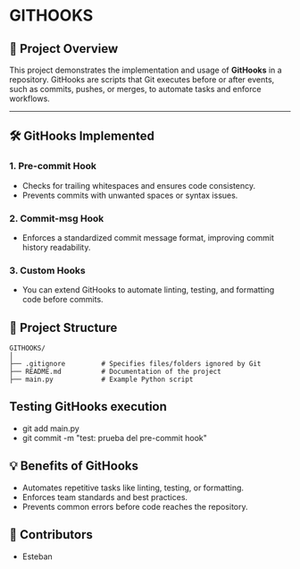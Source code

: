 # GITHOOKS

## 🚀 Project Overview
This project demonstrates the implementation and usage of **GitHooks** in a repository. GitHooks are scripts that Git executes before or after events, such as commits, pushes, or merges, to automate tasks and enforce workflows.

---

## 🛠️ **GitHooks Implemented**

### 1. **Pre-commit Hook**
- Checks for trailing whitespaces and ensures code consistency.
- Prevents commits with unwanted spaces or syntax issues.

### 2. **Commit-msg Hook**
- Enforces a standardized commit message format, improving commit history readability.

### 3. **Custom Hooks**
- You can extend GitHooks to automate linting, testing, and formatting code before commits.

## 📂 **Project Structure**
```plaintext
GITHOOKS/
│
├── .gitignore         # Specifies files/folders ignored by Git
├── README.md          # Documentation of the project
├── main.py            # Example Python script
```
## Testing GitHooks execution
- git add main.py
- git commit -m "test: prueba del pre-commit hook"

## 💡 **Benefits of GitHooks**

- Automates repetitive tasks like linting, testing, or formatting.
- Enforces team standards and best practices.
- Prevents common errors before code reaches the repository.

## 👥 Contributors
- Esteban